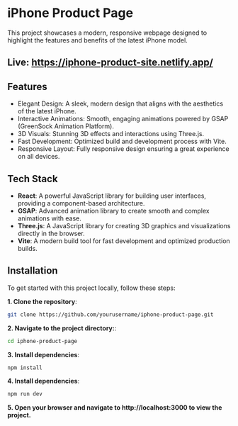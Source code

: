 
# iPhone Product Page

This project showcases a modern, responsive webpage designed to highlight the features and benefits of the latest iPhone model.

## Live: https://iphone-product-site.netlify.app/

## Features

- Elegant Design: A sleek, modern design that aligns with the aesthetics of the latest iPhone.
- Interactive Animations: Smooth, engaging animations powered by GSAP (GreenSock Animation Platform).
- 3D Visuals: Stunning 3D effects and interactions using Three.js.
- Fast Development: Optimized build and development process with Vite.
- Responsive Layout: Fully responsive design ensuring a great experience on all devices.


## Tech Stack

- **React**: A powerful JavaScript library for building user interfaces, providing a component-based architecture.
- **GSAP**: Advanced animation library to create smooth and complex animations with ease.
- **Three.js**: A JavaScript library for creating 3D graphics and visualizations directly in the browser.
- **Vite**: A modern build tool for fast development and optimized production builds.



## Installation

To get started with this project locally, follow these steps:

**1. Clone the repository**:
```bash
git clone https://github.com/yourusername/iphone-product-page.git
```
**2. Navigate to the project directory:**:
```bash
cd iphone-product-page
```    
**3. Install dependencies**:
```bash
npm install
```
**4. Install dependencies**:
```bash
npm run dev
```
**5. Open your browser and navigate to http://localhost:3000 to view the project.**
